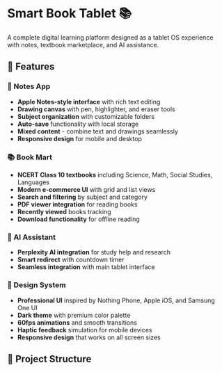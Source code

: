 # Smart Book Tablet 📚

A complete digital learning platform designed as a tablet OS experience with notes, textbook marketplace, and AI assistance.

## 🚀 Features

### 📝 Notes App
- **Apple Notes-style interface** with rich text editing
- **Drawing canvas** with pen, highlighter, and eraser tools
- **Subject organization** with customizable folders  
- **Auto-save** functionality with local storage
- **Mixed content** - combine text and drawings seamlessly
- **Responsive design** for mobile and desktop

### 📚 Book Mart
- **NCERT Class 10 textbooks** including Science, Math, Social Studies, Languages
- **Modern e-commerce UI** with grid and list views
- **Search and filtering** by subject and category
- **PDF viewer integration** for reading books
- **Recently viewed** books tracking
- **Download functionality** for offline reading

### 🤖 AI Assistant
- **Perplexity AI integration** for study help and research
- **Smart redirect** with countdown timer
- **Seamless integration** with main tablet interface

### 🎨 Design System
- **Professional UI** inspired by Nothing Phone, Apple iOS, and Samsung One UI
- **Dark theme** with premium color palette
- **60fps animations** and smooth transitions  
- **Haptic feedback** simulation for mobile devices
- **Responsive design** that works on all screen sizes

## 📁 Project Structure


